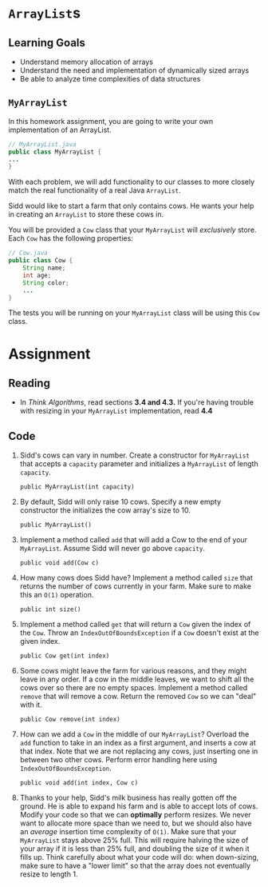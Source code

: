 # `ArrayList`s

## Learning Goals

- Understand memory allocation of arrays
- Understand the need and implementation of dynamically sized arrays
- Be able to analyze time complexities of data structures

## `MyArrayList`

In this homework assignment, you are going to write your own implementation of an ArrayList.
```java
// MyArrayList.java
public class MyArrayList {
...
}
```

With each problem, we will add functionality to our classes to more closely match the real functionality of a real Java `ArrayList`.

Sidd would like to start a farm that only contains cows. He wants your help in creating an `ArrayList` to store these cows in.

You will be provided a `Cow` class that your `MyArrayList` will *exclusively* store. Each `Cow` has the following properties:
```java
// Cow.java
public class Cow {
    String name;
    int age;
    String color;
    ...
}
```
The tests you will be running on your `MyArrayList` class will be using this `Cow` class.

# Assignment

## Reading

- In *Think Algorithms*, read sections **3.4 and 4.3.** If you're having trouble with resizing in your `MyArrayList` implementation, read **4.4**

## Code

1. Sidd's cows can vary in number. Create a constructor for `MyArrayList` that accepts a `capacity` parameter and initializes a `MyArrayList` of length `capacity`.

    `public MyArrayList(int capacity)`

1. By default, Sidd will only raise 10 cows. Specify a new empty constructor the initializes the cow array's size to 10.

    `public MyArrayList()`

2. Implement a method called `add` that will add a Cow to the end of your `MyArrayList`. Assume Sidd will never go above `capacity`.

    `public void add(Cow c)`

3. How many cows does Sidd have? Implement a method called `size` that returns the number of cows currently in your farm. Make sure to make this an `O(1)` operation.

    `public int size()`

4. Implement a method called `get` that will return a `Cow` given the index of the `Cow`. Throw an `IndexOutOfBoundsException` if a `Cow` doesn't exist at the given index.

    `public Cow get(int index)`

5. Some cows might leave the farm for various reasons, and they might leave in any order. If a cow in the middle leaves, we want to shift all the cows over so there are no empty spaces. Implement a method called `remove` that will remove a cow. Return the removed `Cow` so we can "deal" with it.

    `public Cow remove(int index)`

6. How can we add a `Cow` in the middle of our `MyArrayList`? Overload the `add` function to take in an index as a first argument, and inserts a cow at that index. Note that we are not replacing any cows, just inserting one in between two other cows. Perform error handling here using `IndexOutOfBoundsException`.

    `public void add(int index, Cow c)`

7. Thanks to your help, Sidd's milk business has really gotten off the ground. He is able to expand his farm and is able to accept lots of cows. Modify your code so that we can **optimally** perform resizes. We never want to allocate more space than we need to, but we should also have an *average* insertion time complexity of `O(1)`. Make sure that your `MyArrayList` stays above 25% full. This will require halving the size of your array if it is less than 25% full, and doubling the size of it when it fills up. Think carefully about what your code will do: when down-sizing, make sure to have a "lower limit" so that the array does not eventually resize to length 1.
